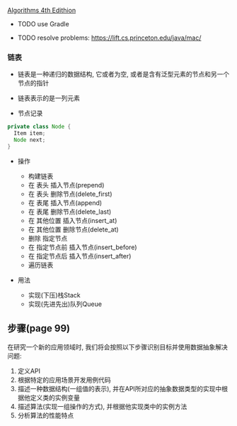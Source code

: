 [Algorithms 4th Edithion](https://algs4.cs.princeton.edu/home/)

+ TODO use Gradle

+ TODO resolve problems: https://lift.cs.princeton.edu/java/mac/

### 链表

+ 链表是一种递归的数据结构, 它或者为空, 或者是含有泛型元素的节点和另一个节点的指针
+ 链表表示的是一列元素

+ 节点记录

```java
private class Node {
  Item item;
  Node next;
}
```

+ 操作
    + 构建链表
    + 在 表头 插入节点(prepend)
    + 在 表头 删除节点(delete_first)
    + 在 表尾 插入节点(append)
    + 在 表尾 删除节点(delete_last)
    + 在 其他位置 插入节点(insert_at)
    + 在 其他位置 删除节点(delete_at)
    + 删除 指定节点
    + 在 指定节点前 插入节点(insert_before)
    + 在 指定节点后 插入节点(insert_after)
    + 遍历链表


+ 用法
    + 实现(下压)栈Stack
    + 实现(先进先出)队列Queue

## 步骤(page 99)

在研究一个新的应用领域时, 我们将会按照以下步骤识别目标并使用数据抽象解决问题:

1. 定义API
2. 根据特定的应用场景开发用例代码
3. 描述一种数据结构(一组值的表示), 并在API所对应的抽象数据类型的实现中根据他定义类的实例变量
4. 描述算法(实现一组操作的方式), 并根据他实现类中的实例方法
5. 分析算法的性能特点

